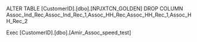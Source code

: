 ALTER TABLE [CustomerID].[dbo].[NPJXTCN_GOLDEN]
DROP COLUMN Assoc_Ind_Rec,Assoc_Ind_Rec_1,Assoc_HH_Rec,Assoc_HH_Rec_1,Assoc_HH_Rec_2

Exec [CustomerID].[dbo].[Amir_Assoc_speed_test]
